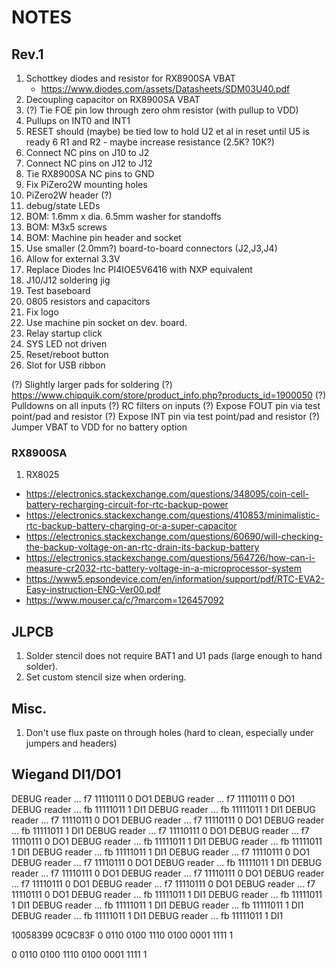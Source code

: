 # NOTES

## Rev.1

1. Schottkey diodes and resistor for RX8900SA VBAT
   - https://www.diodes.com/assets/Datasheets/SDM03U40.pdf
2. Decoupling capacitor on RX8900SA VBAT
3. (?) Tie FOE pin low through zero ohm resistor (with pullup to VDD)
4. Pullups on INT0 and INT1
5. RESET should (maybe) be tied low to hold U2 et al in reset until U5 is ready
6 R1 and R2 - maybe increase resistance (2.5K? 10K?)
7. Connect NC pins on J10 to J2
8. Connect NC    pins on J12 to J12
9. Tie RX8900SA NC pins to GND
10. Fix PiZero2W mounting holes
11. PiZero2W header (?)
12. debug/state LEDs
13. BOM: 1.6mm x dia. 6.5mm washer for standoffs
14. BOM: M3x5 screws
15. BOM: Machine pin header and socket
16. Use smaller (2.0mm?) board-to-board connectors (J2,J3,J4)
17. Allow for external 3.3V
18. Replace Diodes Inc PI4IOE5V6416 with NXP equivalent
19. J10/J12 soldering jig
20. Test baseboard
21. 0805 resistors and capacitors
22. Fix logo
23. Use machine pin socket on dev. board.
24. Relay startup click
25. SYS LED not driven
26. Reset/reboot button
27. Slot for USB ribbon

(?) Slightly larger pads for soldering
(?)  https://www.chipquik.com/store/product_info.php?products_id=1900050
(?) Pulldowns on all inputs
(?) RC filters on inputs
(?) Expose FOUT pin via test point/pad and resistor
(?) Expose INT  pin via test point/pad and resistor
(?) Jumper VBAT to VDD for no battery option

### RX8900SA
1. RX8025

- https://electronics.stackexchange.com/questions/348095/coin-cell-battery-recharging-circuit-for-rtc-backup-power
- https://electronics.stackexchange.com/questions/410853/minimalistic-rtc-backup-battery-charging-or-a-super-capacitor
- https://electronics.stackexchange.com/questions/60690/will-checking-the-backup-voltage-on-an-rtc-drain-its-backup-battery
- https://electronics.stackexchange.com/questions/564726/how-can-i-measure-cr2032-rtc-battery-voltage-in-a-microprocessor-system
- https://www5.epsondevice.com/en/information/support/pdf/RTC-EVA2-Easy-instruction-ENG-Ver00.pdf
- https://www.mouser.ca/c/?marcom=126457092


## JLPCB
1. Solder stencil does not require BAT1 and U1 pads (large enough to hand solder).
2. Set custom stencil size when ordering.

## Misc.
1. Don't use flux paste on through holes (hard to clean, especially under jumpers and headers)


## Wiegand DI1/DO1
DEBUG  reader     ... f7 11110111  0 DO1
DEBUG  reader     ... f7 11110111  0 DO1
DEBUG  reader     ... fb 11111011  1 DI1
DEBUG  reader     ... fb 11111011  1 DI1
DEBUG  reader     ... f7 11110111  0 DO1
DEBUG  reader     ... f7 11110111  0 DO1
DEBUG  reader     ... fb 11111011  1 DI1
DEBUG  reader     ... f7 11110111  0 DO1
DEBUG  reader     ... f7 11110111  0 DO1
DEBUG  reader     ... fb 11111011  1 DI1
DEBUG  reader     ... fb 11111011  1 DI1
DEBUG  reader     ... fb 11111011  1 DI1
DEBUG  reader     ... f7 11110111  0 DO1
DEBUG  reader     ... f7 11110111  0 DO1
DEBUG  reader     ... fb 11111011  1 DI1
DEBUG  reader     ... f7 11110111  0 DO1
DEBUG  reader     ... f7 11110111  0 DO1
DEBUG  reader     ... f7 11110111  0 DO1
DEBUG  reader     ... f7 11110111  0 DO1
DEBUG  reader     ... f7 11110111  0 DO1
DEBUG  reader     ... fb 11111011  1 DI1
DEBUG  reader     ... fb 11111011  1 DI1
DEBUG  reader     ... fb 11111011  1 DI1
DEBUG  reader     ... fb 11111011  1 DI1
DEBUG  reader     ... fb 11111011  1 DI1
DEBUG  reader     ... fb 11111011  1 DI1

10058399
0C9C83F
0 0110 0100 1110 0100 0001 1111 1

0 0110 0100 1110 0100 0001 1111 1

